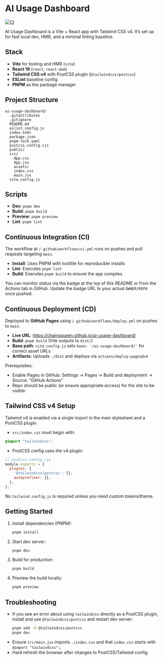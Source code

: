 # AI Usage Dashboard

[![CI](https://github.com/ChainsQueen/ai-usage-dashboard/actions/workflows/ci.yml/badge.svg)](https://github.com/ChainsQueen/ai-usage-dashboard/actions/workflows/ci.yml)

AI Usage Dashboard is a Vite + React app with Tailwind CSS v4. It’s set up for fast local dev, HMR, and a minimal linting baseline.

## Stack

- **Vite** for tooling and HMR (`vite`)
- **React 19** (`react`, `react-dom`)
- **Tailwind CSS v4** with PostCSS plugin (`@tailwindcss/postcss`)
- **ESLint** baseline config
- **PNPM** as the package manager

## Project Structure

```
ai-usage-dashboard/
  .gitattributes
  .gitignore
  README.md
  eslint.config.js
  index.html
  package.json
  pnpm-lock.yaml
  postcss.config.cjs
  public/
  src/
    App.css
    App.jsx
    assets/
    index.css
    main.jsx
  vite.config.js
```

## Scripts

- **Dev**: `pnpm dev`
- **Build**: `pnpm build`
- **Preview**: `pnpm preview`
- **Lint**: `pnpm lint`

## Continuous Integration (CI)

The workflow at `/.github/workflows/ci.yml` runs on pushes and pull requests targeting `main`.

- **Install**: Uses PNPM with lockfile for reproducible installs
- **Lint**: Executes `pnpm lint`
- **Build**: Executes `pnpm build` to ensure the app compiles

You can monitor status via the badge at the top of this README or from the Actions tab in GitHub. Update the badge URL to your actual `OWNER/REPO` once pushed.

## Continuous Deployment (CD)

Deployed to **GitHub Pages** using `/.github/workflows/deploy.yml` on pushes to `main`.

- **Live URL**: https://chainsqueen.github.io/ai-usage-dashboard/
- **Build**: `pnpm build` (Vite outputs to `dist/`)
- **Base path**: `vite.config.js` sets `base: '/ai-usage-dashboard/'` for correct asset URLs
- **Artifacts**: Uploads `./dist` and deploys via `actions/deploy-pages@v4`

Prerequisites:
- Enable Pages in GitHub: Settings → Pages → Build and deployment → Source: “GitHub Actions”
- Repo should be public (or ensure appropriate access) for the site to be visible

## Tailwind CSS v4 Setup

Tailwind v4 is enabled via a single import in the main stylesheet and a PostCSS plugin.

- `src/index.css` must begin with:

```css
@import "tailwindcss";
```

- PostCSS config uses the v4 plugin:

```js
// postcss.config.cjs
module.exports = {
  plugins: {
    '@tailwindcss/postcss': {},
    autoprefixer: {},
  },
};
```

No `tailwind.config.js` is required unless you need custom tokens/theme.

## Getting Started

1. Install dependencies (PNPM):
   ```sh
   pnpm install
   ```
2. Start dev server:
   ```sh
   pnpm dev
   ```
3. Build for production:
   ```sh
   pnpm build
   ```
4. Preview the build locally:
   ```sh
   pnpm preview
   ```

## Troubleshooting

- If you see an error about using `tailwindcss` directly as a PostCSS plugin, install and use `@tailwindcss/postcss` and restart dev server:
  ```sh
  pnpm add -D @tailwindcss/postcss
  pnpm dev
  ```
- Ensure `src/main.jsx` imports `./index.css` and that `index.css` starts with `@import "tailwindcss";`.
- Hard refresh the browser after changes to PostCSS/Tailwind config.
